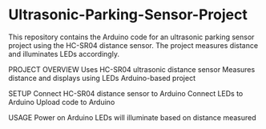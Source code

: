 # Ultrasonic-Parking-Sensor-Project
This repository contains the Arduino code for an ultrasonic parking sensor project using the HC-SR04 distance sensor. The project measures distance and illuminates LEDs accordingly.

PROJECT OVERVIEW
Uses HC-SR04 ultrasonic distance sensor
Measures distance and displays using LEDs
Arduino-based project

SETUP
Connect HC-SR04 distance sensor to Arduino
Connect LEDs to Arduino
Upload code to Arduino

USAGE
Power on Arduino
LEDs will illuminate based on distance measured
